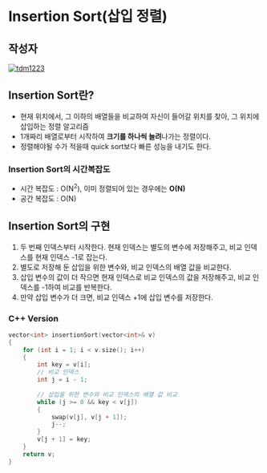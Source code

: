 # **Insertion Sort(삽입 정렬)**

## 작성자
[![tdm1223](https://avatars1.githubusercontent.com/u/21440957?s=100&v=4)](https://github.com/tdm1223)

## Insertion Sort란?
- 현재 위치에서, 그 이하의 배열들을 비교하여 자신이 들어갈 위치를 찾아, 그 위치에 삽입하는 정렬 알고리즘
- 1개짜리 배열로부터 시작하여 **크기를 하나씩 늘려**나가는 정렬이다.
- 정렬해야될 수가 적을때 quick sort보다 빠른 성능을 내기도 한다.

### Insertion Sort의 시간복잡도
- 시간 복잡도 : O(N<sup>2</sup>), 이미 정렬되어 있는 경우에는 **O(N)**
- 공간 복잡도 : O(N)

## Insertion Sort의 구현
1. 두 번째 인덱스부터 시작한다. 현재 인덱스는 별도의 변수에 저장해주고, 비교 인덱스를 현재 인덱스 -1로 잡는다.
2. 별도로 저장해 둔 삽입을 위한 변수와, 비교 인덱스의 배열 값을 비교한다.
3. 삽입 변수의 값이 더 작으면 현재 인덱스로 비교 인덱스의 값을 저장해주고, 비교 인덱스를 -1하여 비교를 반복한다.
4. 만약 삽입 변수가 더 크면, 비교 인덱스 +1에 삽입 변수를 저장한다.

### C++ Version
```cpp
vector<int> insertionSort(vector<int>& v)
{
    for (int i = 1; i < v.size(); i++)
    {
        int key = v[i];
        // 비교 인덱스
        int j = i - 1;
        
        // 삽입을 위한 변수와 비교 인덱스의 배열 값 비교
        while (j >= 0 && key < v[j])
        {
            swap(v[j], v[j + 1]);
            j--;
        }
        v[j + 1] = key;
    }
    return v;
}
```
